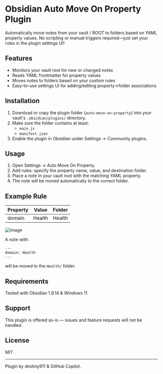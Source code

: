 # Obsidian Auto Move On Property Plugin

Automatically move notes from your vault / ROOT to folders based on YAML property values. No scripting or manual triggers required—just set your rules in the plugin settings UI!

## Features

- Monitors your vault root for new or changed notes
- Reads YAML frontmatter for property values
- Moves notes to folders based on your custom rules
- Easy-to-use settings UI for adding/editing property→folder associations

## Installation

1. Download or copy the plugin folder (`auto-move-on-property`) into your vault's `.obsidian/plugins/` directory.
2. Make sure the folder contains at least:
   - `main.js`
   - `manifest.json`
3. Enable the plugin in Obsidian under Settings → Community plugins.

## Usage

1. Open Settings → Auto Move On Property.
2. Add rules: specify the property name, value, and destination folder.
3. Place a note in your vault root with the matching YAML property.
4. The note will be moved automatically to the correct folder.

## Example Rule

| Property | Value  | Folder |
|----------|--------|--------|
| domain   | Health | Health |

![image](https://github.com/user-attachments/assets/f7a24b40-3541-4318-b926-1df4a664e533)

A note with:
```
---
domain: Health
---
```
will be moved to the `Health/` folder.

## Requirements

Tested with Obsidian 1.9.14 & Windows 11

## Support

This plugin is offered as-is — issues and feature requests will not be handled.

## License

MIT

---

Plugin by destiny911 & GitHub Copilot.

